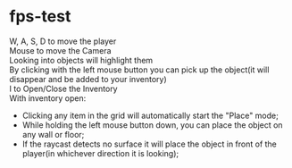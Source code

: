 # fps-test
W, A, S, D to move the player\
Mouse to move the Camera\
Looking into objects will highlight them\
By clicking with the left mouse button you can pick up the object(it will disappear and be added to your inventory)\
I to Open/Close the Inventory\
With inventory open:
- Clicking any item in the grid will automatically start the "Place" mode;
- While holding the left mouse button down, you can place the object on any wall or floor;
- If the raycast detects no surface it will place the object in front of the player(in whichever direction it is looking);
